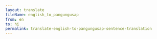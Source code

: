 ```yaml
--- 
layout: translate 
fileName: english_to_pangungusap 
from: en
to: hi 
permalink: translate-english-to-pangungusap-sentence-translation
---
```

